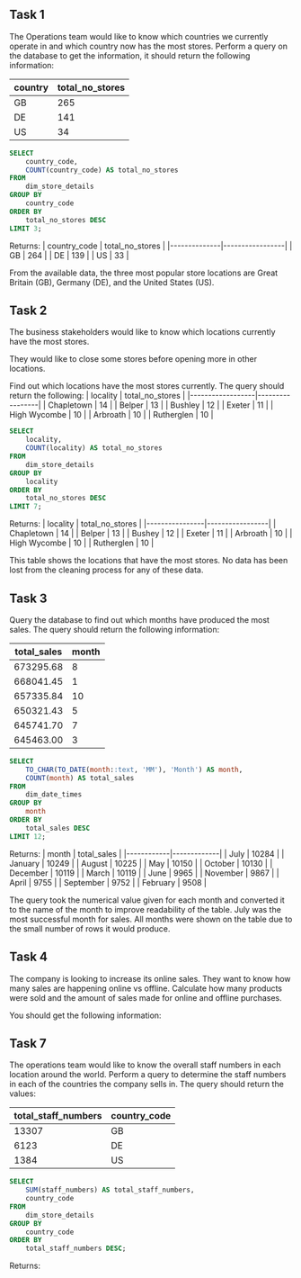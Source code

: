 ## Task 1
The Operations team would like to know which countries we currently operate in and which country now has the most stores. Perform a query on the database to get the information, it should return the following information:

| country  | total_no_stores |
|----------|-----------------|
| GB       |             265 |
| DE       |             141 |
| US       |              34 |


```sql
SELECT
    country_code,
    COUNT(country_code) AS total_no_stores
FROM
    dim_store_details
GROUP BY
    country_code
ORDER BY
    total_no_stores DESC
LIMIT 3;
```
Returns:
| country_code | total_no_stores |
|--------------|-----------------|
| GB           |             264 |
| DE           |             139 |
| US           |              33 |

From the available data, the three most popular store locations are Great Britain (GB), Germany (DE), and the United States (US).

## Task 2
The business stakeholders would like to know which locations currently have the most stores.

They would like to close some stores before opening more in other locations.

Find out which locations have the most stores currently. The query should return the following:
| locality         | total_no_stores |
|------------------|-----------------|
| Chapletown       |              14 |
| Belper           |              13 |
| Bushley          |              12 |
| Exeter           |              11 |
| High Wycombe     |              10 |
| Arbroath         |              10 |
| Rutherglen       |              10 |

```sql
SELECT
    locality,
    COUNT(locality) AS total_no_stores
FROM
    dim_store_details
GROUP BY
    locality
ORDER BY
    total_no_stores DESC
LIMIT 7; 
```
Returns:
| locality       | total_no_stores |
|----------------|-----------------|
| Chapletown     |              14 |
| Belper         |              13 |
| Bushey         |              12 |
| Exeter         |              11 |
| Arbroath       |              10 |
| High Wycombe   |              10 |
| Rutherglen     |              10 |

This table shows the locations that have the most stores. No data has been lost from the cleaning process for any of these data.

## Task 3
Query the database to find out which months have produced the most sales. The query should return the following information:

| total_sales | month |
|-------------|-------|
|   673295.68 |     8 |
|   668041.45 |     1 |
|   657335.84 |    10 |
|   650321.43 |     5 |
|   645741.70 |     7 |
|   645463.00 |     3 |

```sql
SELECT
    TO_CHAR(TO_DATE(month::text, 'MM'), 'Month') AS month,
    COUNT(month) AS total_sales    
FROM
    dim_date_times
GROUP BY
    month
ORDER BY
    total_sales DESC
LIMIT 12;
```
Returns:
| month      | total_sales |
|------------|-------------|
| July       |       10284 |
| January    |       10249 |
| August     |       10225 |
| May        |       10150 |
| October    |       10130 |
| December   |       10119 |
| March      |       10119 |
| June       |        9965 |
| November   |        9867 |
| April      |        9755 |
| September  |        9752 |
| February   |        9508 |

The query took the numerical value given for each month and converted it to the name of the month to improve readability of the table. July was the most successful month for sales. All months were shown on the table due to the small number of rows it would produce.

## Task 4

The company is looking to increase its online sales.
They want to know how many sales are happening online vs offline.
Calculate how many products were sold and the amount of sales made for online and offline purchases.

You should get the following information:



## Task 7
The operations team would like to know the overall staff numbers in each location around the world. Perform a query to determine the staff numbers in each of the countries the company sells in.
The query should return the values:

| total_staff_numbers | country_code |
|---------------------|--------------|
|               13307 |           GB |
|                6123 |           DE |
|                1384 |           US |

```sql
SELECT
    SUM(staff_numbers) AS total_staff_numbers,
    country_code
FROM
    dim_store_details
GROUP BY
    country_code
ORDER BY
    total_staff_numbers DESC;
```

Returns:
